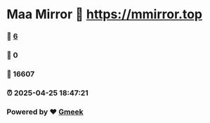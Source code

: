 # Maa Mirror :link: https://mmirror.top 
### :page_facing_up: [6](https://mmirror.top/tag.html) 
### :speech_balloon: 0 
### :hibiscus: 16607 
### :alarm_clock: 2025-04-25 18:47:21 
### Powered by :heart: [Gmeek](https://github.com/Meekdai/Gmeek)
